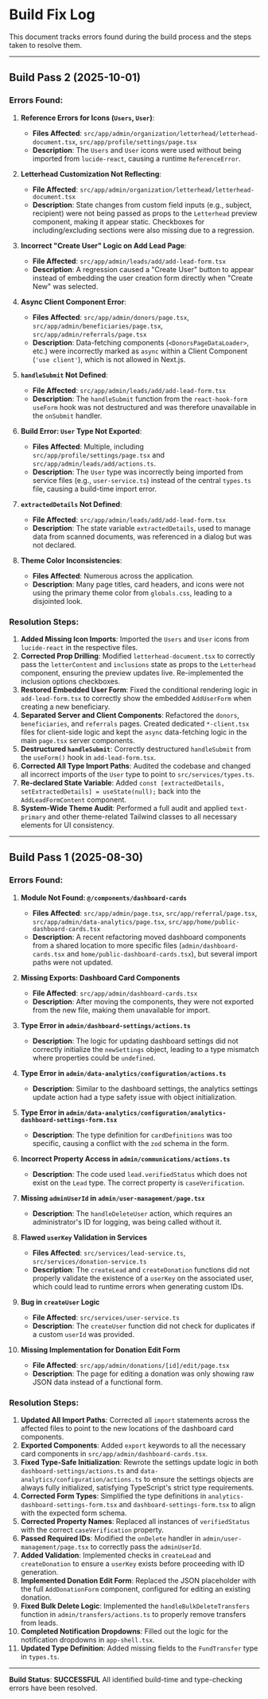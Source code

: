# Build Fix Log

This document tracks errors found during the build process and the steps taken to resolve them.

---

## Build Pass 2 (2025-10-01)

### Errors Found:

1.  **Reference Errors for Icons (`Users`, `User`)**:
    -   **Files Affected**: `src/app/admin/organization/letterhead/letterhead-document.tsx`, `src/app/profile/settings/page.tsx`
    -   **Description**: The `Users` and `User` icons were used without being imported from `lucide-react`, causing a runtime `ReferenceError`.

2.  **Letterhead Customization Not Reflecting**:
    -   **File Affected**: `src/app/admin/organization/letterhead/letterhead-document.tsx`
    -   **Description**: State changes from custom field inputs (e.g., subject, recipient) were not being passed as props to the `Letterhead` preview component, making it appear static. Checkboxes for including/excluding sections were also missing due to a regression.

3.  **Incorrect "Create User" Logic on Add Lead Page**:
    -   **File Affected**: `src/app/admin/leads/add/add-lead-form.tsx`
    -   **Description**: A regression caused a "Create User" button to appear instead of embedding the user creation form directly when "Create New" was selected.

4.  **Async Client Component Error**:
    -   **Files Affected**: `src/app/admin/donors/page.tsx`, `src/app/admin/beneficiaries/page.tsx`, `src/app/admin/referrals/page.tsx`
    -   **Description**: Data-fetching components (`<DonorsPageDataLoader>`, etc.) were incorrectly marked as `async` within a Client Component (`'use client'`), which is not allowed in Next.js.

5.  **`handleSubmit` Not Defined**:
    -   **File Affected**: `src/app/admin/leads/add/add-lead-form.tsx`
    -   **Description**: The `handleSubmit` function from the `react-hook-form` `useForm` hook was not destructured and was therefore unavailable in the `onSubmit` handler.

6.  **Build Error: `User` Type Not Exported**:
    -   **Files Affected**: Multiple, including `src/app/profile/settings/page.tsx` and `src/app/admin/leads/add/actions.ts`.
    -   **Description**: The `User` type was incorrectly being imported from service files (e.g., `user-service.ts`) instead of the central `types.ts` file, causing a build-time import error.

7.  **`extractedDetails` Not Defined**:
    -   **File Affected**: `src/app/admin/leads/add/add-lead-form.tsx`
    -   **Description**: The state variable `extractedDetails`, used to manage data from scanned documents, was referenced in a dialog but was not declared.

8.  **Theme Color Inconsistencies**:
    -   **Files Affected**: Numerous across the application.
    -   **Description**: Many page titles, card headers, and icons were not using the primary theme color from `globals.css`, leading to a disjointed look.

### Resolution Steps:

1.  **Added Missing Icon Imports**: Imported the `Users` and `User` icons from `lucide-react` in the respective files.
2.  **Corrected Prop Drilling**: Modified `letterhead-document.tsx` to correctly pass the `letterContent` and `inclusions` state as props to the `Letterhead` component, ensuring the preview updates live. Re-implemented the inclusion options checkboxes.
3.  **Restored Embedded User Form**: Fixed the conditional rendering logic in `add-lead-form.tsx` to correctly show the embedded `AddUserForm` when creating a new beneficiary.
4.  **Separated Server and Client Components**: Refactored the `donors`, `beneficiaries`, and `referrals` pages. Created dedicated `*-client.tsx` files for client-side logic and kept the `async` data-fetching logic in the main `page.tsx` server components.
5.  **Destructured `handleSubmit`**: Correctly destructured `handleSubmit` from the `useForm()` hook in `add-lead-form.tsx`.
6.  **Corrected All Type Import Paths**: Audited the codebase and changed all incorrect imports of the `User` type to point to `src/services/types.ts`.
7.  **Re-declared State Variable**: Added `const [extractedDetails, setExtractedDetails] = useState(null);` back into the `AddLeadFormContent` component.
8.  **System-Wide Theme Audit**: Performed a full audit and applied `text-primary` and other theme-related Tailwind classes to all necessary elements for UI consistency.

---

## Build Pass 1 (2025-08-30)

### Errors Found:

1.  **Module Not Found: `@/components/dashboard-cards`**
    -   **Files Affected**: `src/app/admin/page.tsx`, `src/app/referral/page.tsx`, `src/app/admin/data-analytics/page.tsx`, `src/app/home/public-dashboard-cards.tsx`
    -   **Description**: A recent refactoring moved dashboard components from a shared location to more specific files (`admin/dashboard-cards.tsx` and `home/public-dashboard-cards.tsx`), but several import paths were not updated.

2.  **Missing Exports: Dashboard Card Components**
    -   **File Affected**: `src/app/admin/dashboard-cards.tsx`
    -   **Description**: After moving the components, they were not exported from the new file, making them unavailable for import.

3.  **Type Error in `admin/dashboard-settings/actions.ts`**
    -   **Description**: The logic for updating dashboard settings did not correctly initialize the `newSettings` object, leading to a type mismatch where properties could be `undefined`.

4.  **Type Error in `admin/data-analytics/configuration/actions.ts`**
    -   **Description**: Similar to the dashboard settings, the analytics settings update action had a type safety issue with object initialization.

5.  **Type Error in `admin/data-analytics/configuration/analytics-dashboard-settings-form.tsx`**
    -   **Description**: The type definition for `cardDefinitions` was too specific, causing a conflict with the `zod` schema in the form.

6.  **Incorrect Property Access in `admin/communications/actions.ts`**
    -   **Description**: The code used `lead.verifiedStatus` which does not exist on the `Lead` type. The correct property is `caseVerification`.

7.  **Missing `adminUserId` in `admin/user-management/page.tsx`**
    -   **Description**: The `handleDeleteUser` action, which requires an administrator's ID for logging, was being called without it.

8.  **Flawed `userKey` Validation in Services**
    -   **Files Affected**: `src/services/lead-service.ts`, `src/services/donation-service.ts`
    -   **Description**: The `createLead` and `createDonation` functions did not properly validate the existence of a `userKey` on the associated user, which could lead to runtime errors when generating custom IDs.
    
9. **Bug in `createUser` Logic**
    - **File Affected**: `src/services/user-service.ts`
    - **Description**: The `createUser` function did not check for duplicates if a custom `userId` was provided.
    
10. **Missing Implementation for Donation Edit Form**
    - **File Affected**: `src/app/admin/donations/[id]/edit/page.tsx`
    - **Description**: The page for editing a donation was only showing raw JSON data instead of a functional form.

### Resolution Steps:

1.  **Updated All Import Paths**: Corrected all `import` statements across the affected files to point to the new locations of the dashboard card components.
2.  **Exported Components**: Added `export` keywords to all the necessary card components in `src/app/admin/dashboard-cards.tsx`.
3.  **Fixed Type-Safe Initialization**: Rewrote the settings update logic in both `dashboard-settings/actions.ts` and `data-analytics/configuration/actions.ts` to ensure the settings objects are always fully initialized, satisfying TypeScript's strict type requirements.
4.  **Corrected Form Types**: Simplified the type definitions in `analytics-dashboard-settings-form.tsx` and `dashboard-settings-form.tsx` to align with the expected form schema.
5.  **Corrected Property Names**: Replaced all instances of `verifiedStatus` with the correct `caseVerification` property.
6.  **Passed Required IDs**: Modified the `onDelete` handler in `admin/user-management/page.tsx` to correctly pass the `adminUserId`.
7.  **Added Validation**: Implemented checks in `createLead` and `createDonation` to ensure a `userKey` exists before proceeding with ID generation.
8. **Implemented Donation Edit Form**: Replaced the JSON placeholder with the full `AddDonationForm` component, configured for editing an existing donation.
9. **Fixed Bulk Delete Logic**: Implemented the `handleBulkDeleteTransfers` function in `admin/transfers/actions.ts` to properly remove transfers from leads.
10. **Completed Notification Dropdowns**: Filled out the logic for the notification dropdowns in `app-shell.tsx`.
11. **Updated Type Definition**: Added missing fields to the `FundTransfer` type in `types.ts`.

---

**Build Status**: **SUCCESSFUL**
All identified build-time and type-checking errors have been resolved.
